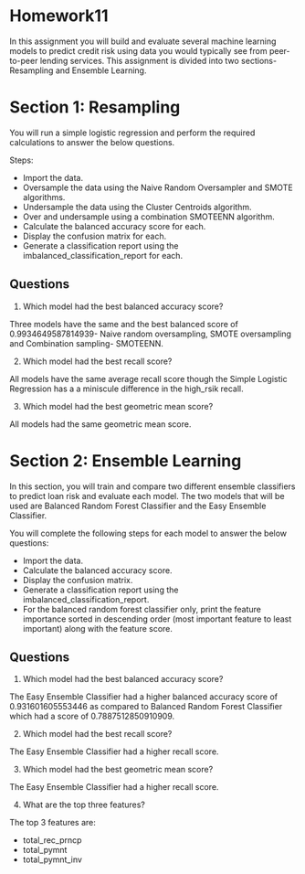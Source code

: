 # Homework11

In this assignment you will build and evaluate several machine learning models to predict credit risk using data you would typically see from peer-to-peer lending services. This assignment is divided into two sections- Resampling and Ensemble Learning.

# Section 1: Resampling
You will run a simple logistic regression and perform the required calculations to answer the below questions. 

Steps:
- Import the data.
- Oversample the data using the Naive Random Oversampler and SMOTE algorithms.
- Undersample the data using the Cluster Centroids algorithm.
- Over and undersample using a combination SMOTEENN algorithm.
- Calculate the balanced accuracy score for each.
- Display the confusion matrix for each.
- Generate a classification report using the imbalanced_classification_report for each.

## Questions

1. Which model had the best balanced accuracy score?

Three models have the same and the best balanced score of 0.9934649587814939- Naive random oversampling, SMOTE oversampling and Combination sampling- SMOTEENN.   

2. Which model had the best recall score?

All models have the same average recall score though the Simple Logistic Regression has a a miniscule difference in the high_rsik recall.

3. Which model had the best geometric mean score?

All models had the same geometric mean score.


# Section 2: Ensemble Learning
In this section, you will train and compare two different ensemble classifiers to predict loan risk and evaluate each model. The two models that will be used are Balanced Random Forest Classifier and the Easy Ensemble Classifier. 

You will complete the following steps for each model to answer the below questions:
- Import the data.
- Calculate the balanced accuracy score.
- Display the confusion matrix.
- Generate a classification report using the imbalanced_classification_report.
- For the balanced random forest classifier only, print the feature importance sorted in descending order (most important feature to least important) along with the feature score.


## Questions

1. Which model had the best balanced accuracy score?

The Easy Ensemble Classifier had a higher balanced accuracy score of 0.931601605553446 as compared to Balanced Random Forest Classifier which had a score of 0.7887512850910909.

2. Which model had the best recall score?

The Easy Ensemble Classifier had a higher recall score.

3. Which model had the best geometric mean score?

The Easy Ensemble Classifier had a higher recall score.

4. What are the top three features?

The top 3 features are:
- total_rec_prncp
- total_pymnt
- total_pymnt_inv
